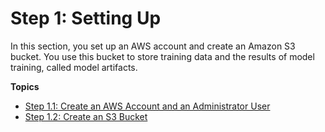 # Step 1: Setting Up<a name="gs-set-up"></a>

In this section, you set up an AWS account and create an Amazon S3 bucket\. You use this bucket to store training data and the results of model training, called model artifacts\.

**Topics**
+ [Step 1\.1: Create an AWS Account and an Administrator User](gs-account.md)
+ [Step 1\.2: Create an S3 Bucket](gs-config-permissions.md)